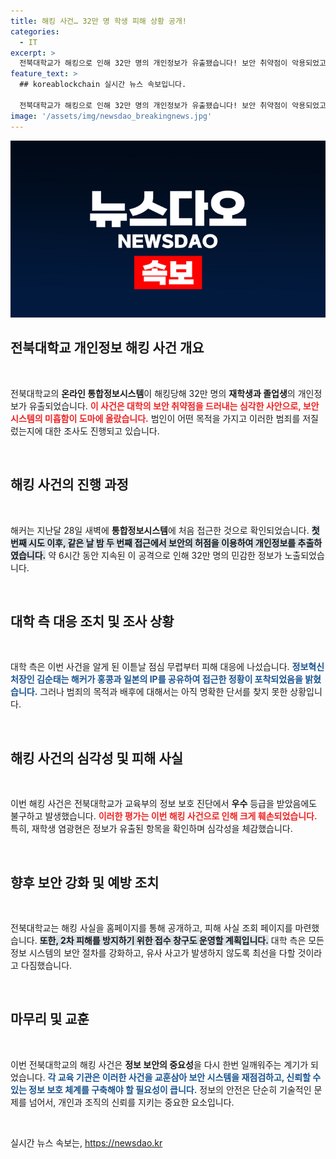 ```yaml
---
title: 해킹 사건… 32만 명 학생 피해 상황 공개!
categories:
  - IT
excerpt: >
  전북대학교가 해킹으로 인해 32만 명의 개인정보가 유출됐습니다! 보안 취약점이 악용되었고, 대학은 2차 피해 실태 파악에 나섰습니다. 이 사건의 실체와 사후 대책은? 클릭해서 더 알아보세요!
feature_text: >
  ## koreablockchain 실시간 뉴스 속보입니다.

  전북대학교가 해킹으로 인해 32만 명의 개인정보가 유출됐습니다! 보안 취약점이 악용되었고, 대학은 2차 피해 실태 파악에 나섰습니다. 이 사건의 실체와 사후 대책은? 클릭해서 더 알아보세요!
image: '/assets/img/newsdao_breakingnews.jpg'
---
```


<p><img src="/assets/img/newsdao_breakingnews.jpg" alt="koreablockchain 속보" /></p>

<h2 data-ke-size="size26">전북대학교 개인정보 해킹 사건 개요</h2>

<p data-ke-size="size16">&nbsp;</p>

<p>전북대학교의 <b>온라인 통합정보시스템</b>이 해킹당해 32만 명의 <b>재학생과 졸업생</b>의 개인정보가 유출되었습니다. <b><span style="color: #ee2323;">이 사건은 대학의 보안 취약점을 드러내는 심각한 사안으로, 보안 시스템의 미흡함이 도마에 올랐습니다.</span></b> 범인이 어떤 목적을 가지고 이러한 범죄를 저질렀는지에 대한 조사도 진행되고 있습니다. </p>

<p data-ke-size="size16">&nbsp;</p>

<h2 data-ke-size="size26">해킹 사건의 진행 과정</h2>

<p data-ke-size="size16">&nbsp;</p>

<p>해커는 지난달 28일 새벽에 <b>통합정보시스템</b>에 처음 접근한 것으로 확인되었습니다. <b><span style="background-color: #21538527;">첫 번째 시도 이후, 같은 날 밤 두 번째 접근에서 보안의 허점을 이용하여 개인정보를 추출하였습니다.</span></b> 약 6시간 동안 지속된 이 공격으로 인해 32만 명의 민감한 정보가 노출되었습니다. </p>

<p data-ke-size="size16">&nbsp;</p>

<h2 data-ke-size="size26">대학 측 대응 조치 및 조사 상황</h2>

<p data-ke-size="size16">&nbsp;</p>

<p>대학 측은 이번 사건을 알게 된 이튿날 점심 무렵부터 피해 대응에 나섰습니다. <b><span style="color: #1a5490;">정보혁신처장인 김순태는 해커가 홍콩과 일본의 IP를 공유하여 접근한 정황이 포착되었음을 밝혔습니다.</span></b> 그러나 범죄의 목적과 배후에 대해서는 아직 명확한 단서를 찾지 못한 상황입니다. </p>

<p data-ke-size="size16">&nbsp;</p>

<h2 data-ke-size="size26">해킹 사건의 심각성 및 피해 사실</h2>

<p data-ke-size="size16">&nbsp;</p>

<p>이번 해킹 사건은 전북대학교가 교육부의 정보 보호 진단에서 <b>우수</b> 등급을 받았음에도 불구하고 발생했습니다. <b><span style="color: #ee2323;">이러한 평가는 이번 해킹 사건으로 인해 크게 훼손되었습니다.</span></b> 특히, 재학생 염광현은 정보가 유출된 항목을 확인하며 심각성을 체감했습니다. </p>

<p data-ke-size="size16">&nbsp;</p>

<h2 data-ke-size="size26">향후 보안 강화 및 예방 조치</h2>

<p data-ke-size="size16">&nbsp;</p>

<p>전북대학교는 해킹 사실을 홈페이지를 통해 공개하고, 피해 사실 조회 페이지를 마련했습니다. <b><span style="background-color: #21538527;">또한, 2차 피해를 방지하기 위한 접수 창구도 운영할 계획입니다.</span></b> 대학 측은 모든 정보 시스템의 보안 절차를 강화하고, 유사 사고가 발생하지 않도록 최선을 다할 것이라고 다짐했습니다. </p>

<p data-ke-size="size16">&nbsp;</p>

<h2 data-ke-size="size26">마무리 및 교훈</h2>

<p data-ke-size="size16">&nbsp;</p>

<p>이번 전북대학교의 해킹 사건은 <b>정보 보안의 중요성</b>을 다시 한번 일깨워주는 계기가 되었습니다. <b><span style="color: #1a5490;">각 교육 기관은 이러한 사건을 교훈삼아 보안 시스템을 재점검하고, 신뢰할 수 있는 정보 보호 체계를 구축해야 할 필요성이 큽니다.</span></b> 정보의 안전은 단순히 기술적인 문제를 넘어서, 개인과 조직의 신뢰를 지키는 중요한 요소입니다. </p>

<p data-ke-size="size16">&nbsp;</p>
실시간 뉴스 속보는, <a href="https://newsdao.kr" rel="dofollow">https://newsdao.kr</a>


